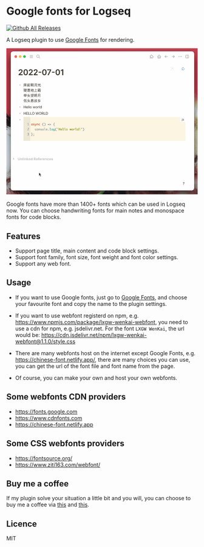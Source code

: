 # Google fonts for Logseq

[![Github All Releases](https://img.shields.io/github/downloads/vipzhicheng/logseq-plugin-google-fonts/total.svg)](https://github.com/vipzhicheng/logseq-plugin-google-fonts/releases)

A Logseq plugin to use [Google Fonts](https://fonts.google.com/) for rendering.

![Screencast](./screencast.gif)

Google fonts have more than 1400+ fonts which can be used in Logseq now. You can choose handwriting fonts for main notes and monospace fonts for code blocks.

## Features

- Support page title, main content and code block settings.
- Support font family, font size, font weight and font color settings.
- Support any web font.

## Usage

- If you want to use Google fonts, just go to [Google Fonts](https://fonts.google.com/), and choose your favourite font and copy the name to the plugin settings.

- If you want to use webfont registerd on npm, e.g. https://www.npmjs.com/package/lxgw-wenkai-webfont, you need to use a cdn for npm, e.g. jsdelivr.net. For the font `LXGW WenKai`, the url would be: https://cdn.jsdelivr.net/npm/lxgw-wenkai-webfont@1.1.0/style.css

- There are many webfonts host on the internet except Google Fonts, e.g. https://chinese-font.netlify.app/, there are many choices you can use, you can get the url of the font file and font name from the page.

- Of course, you can make your own and host your own webfonts.

## Some webfonts CDN providers

- https://fonts.google.com
- https://www.cdnfonts.com
- https://chinese-font.netlify.app

## Some CSS webfonts providers

- https://fontsource.org/
- https://www.ziti163.com/webfont/

## Buy me a coffee

If my plugin solve your situation a little bit and you will, you can choose to buy me a coffee via [this](https://www.buymeacoffee.com/vipzhicheng) and [this](https://afdian.net/@vipzhicheng).

## Licence

MIT
